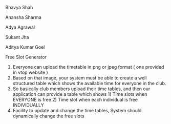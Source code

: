 Bhavya Shah

Anansha Sharma

Adya Agrawal

Sukant Jha

Aditya Kumar Goel

Free Slot Generator

1) Everyone can upload the timetable in png or jpeg format ( one provided in vtop website )
2) Based on that image, your system must be able to create a well structured table which shows the available time for everyone in the club. 
3) So basically club members upload their time tables, and then our application can provide a table which shows 1) Time slots when EVERYONE is free 2) Time slot when each individual is free INDIVIDUALLY
4) Facility to update and change the time tables, System should dynamically change the free slots
